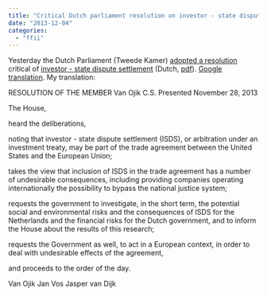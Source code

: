 ```yaml
---
title: "Critical Dutch parliament resolution on investor - state dispute settlement"
date: "2013-12-04"
categories: 
  - "ffii"
---
```


Yesterday the Dutch Parliament (Tweede Kamer) [adopted a resolution](http://www.tweedekamer.nl/kamerstukken/detail.jsp?id=2013Z23479&did=2013D47967) critical of [investor - state dispute settlement](http://acta.ffii.org/?p=1963) (Dutch, [pdf](http://www.tweedekamer.nl/downloads/document/index.jsp?id=377bc050-9521-4119-adc3-a220791fb417&title=Motie%20van%20het%20lid%20Van%20Ojik%20c.s.%20over%20gevolgen%20van%20opname%20van%20het%20ISDS%20in%20het%20handelsakkoord%20tussen%20de%20VS%20en%20de%20EU.pdf)). [Google translation](http://translate.google.nl/translate?sl=nl&tl=en&js=n&prev=_t&hl=nl&ie=UTF-8&u=http%3A%2F%2Fwww.tweedekamer.nl%2Fdownloads%2Fdocument%2Findex.jsp%3Fid%3D377bc050-9521-4119-adc3-a220791fb417%26title%3DMotie%2520van%2520het%2520lid%2520Van%2520Ojik%2520c.s.%2520over%2520gevolgen%2520van%2520opname%2520van%2520het%2520ISDS%2520in%2520het%2520handelsakkoord%2520tussen%2520de%2520VS%2520en%2520de%2520EU.pdf&act=url). My translation:

RESOLUTION OF THE MEMBER Van Ojik C.S. Presented November 28, 2013

The House,

heard the deliberations,

noting that investor - state dispute settlement (ISDS), or arbitration under an investment treaty, may be part of the trade agreement between the United States and the European Union;

takes the view that inclusion of ISDS in the trade agreement has a number of undesirable consequences, including providing companies operating internationally the possibility to bypass the national justice system;

requests the government to investigate, in the short term, the potential social and environmental risks and the consequences of ISDS for the Netherlands and the financial risks for the Dutch government, and to inform the House about the results of this research;

requests the Government as well, to act in a European context, in order to deal with undesirable effects of the agreement,

and proceeds to the order of the day.

Van Ojik Jan Vos Jasper van Dijk
